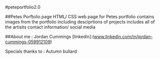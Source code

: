 #peteportfolio2.0

##Petes Porftolio page
HTML/ CSS web page for Petes portfolio 
contains images from the portfolio including desciprtions of projects
includes all of the artisits contact information/ social media 

##About me :
Jordan Cummings 
[linkedin]:(www.linkedin.com/in/jordan-cummings-059912109)


Specials thanks to :
Autumn bullard


